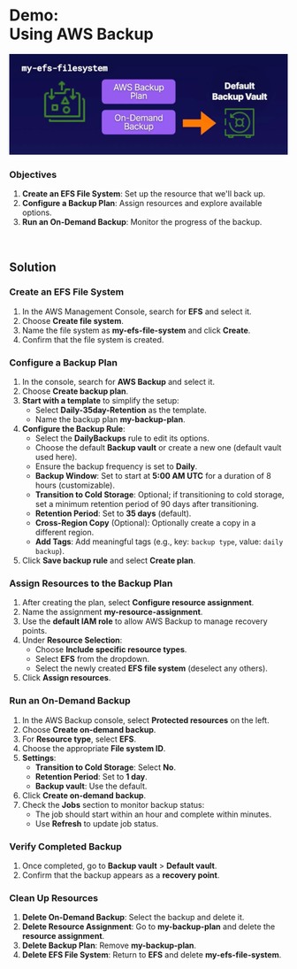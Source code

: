 # Demo:<br>Using AWS Backup

![](../img/demo/4.10.AWSBackup.png)

### Objectives
1. **Create an EFS File System**: Set up the resource that we'll back up.
2. **Configure a Backup Plan**: Assign resources and explore available options.
3. **Run an On-Demand Backup**: Monitor the progress of the backup.

<br>

## Solution

### Create an EFS File System
1. In the AWS Management Console, search for **EFS** and select it.
2. Choose **Create file system**.
3. Name the file system as **my-efs-file-system** and click **Create**.
4. Confirm that the file system is created.

### Configure a Backup Plan
1. In the console, search for **AWS Backup** and select it.
2. Choose **Create backup plan**.
3. **Start with a template** to simplify the setup:
   - Select **Daily-35day-Retention** as the template.
   - Name the backup plan **my-backup-plan**.
4. **Configure the Backup Rule**:
   - Select the **DailyBackups** rule to edit its options.
   - Choose the default **Backup vault** or create a new one (default vault used here).
   - Ensure the backup frequency is set to **Daily**.
   - **Backup Window**: Set to start at **5:00 AM UTC** for a duration of 8 hours (customizable).
   - **Transition to Cold Storage**: Optional; if transitioning to cold storage, set a minimum retention period of 90 days after transitioning.
   - **Retention Period**: Set to **35 days** (default).
   - **Cross-Region Copy** (Optional): Optionally create a copy in a different region.
   - **Add Tags**: Add meaningful tags (e.g., key: `backup type`, value: `daily backup`).
5. Click **Save backup rule** and select **Create plan**.

### Assign Resources to the Backup Plan
1. After creating the plan, select **Configure resource assignment**.
2. Name the assignment **my-resource-assignment**.
3. Use the **default IAM role** to allow AWS Backup to manage recovery points.
4. Under **Resource Selection**:
   - Choose **Include specific resource types**.
   - Select **EFS** from the dropdown.
   - Select the newly created **EFS file system** (deselect any others).
5. Click **Assign resources**.

### Run an On-Demand Backup
1. In the AWS Backup console, select **Protected resources** on the left.
2. Choose **Create on-demand backup**.
3. For **Resource type**, select **EFS**.
4. Choose the appropriate **File system ID**.
5. **Settings**:
   - **Transition to Cold Storage**: Select **No**.
   - **Retention Period**: Set to **1 day**.
   - **Backup vault**: Use the default.
6. Click **Create on-demand backup**.
7. Check the **Jobs** section to monitor backup status:
   - The job should start within an hour and complete within minutes.
   - Use **Refresh** to update job status.

### Verify Completed Backup
1. Once completed, go to **Backup vault** > **Default vault**.
2. Confirm that the backup appears as a **recovery point**.

### Clean Up Resources
1. **Delete On-Demand Backup**: Select the backup and delete it.
2. **Delete Resource Assignment**: Go to **my-backup-plan** and delete the **resource assignment**.
3. **Delete Backup Plan**: Remove **my-backup-plan**.
4. **Delete EFS File System**: Return to **EFS** and delete **my-efs-file-system**.
